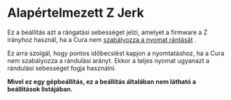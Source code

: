 # Alapértelmezett Z Jerk

Ez a beállítás azt a rángatási sebességet jelzi, amelyet a firmware a Z irányhoz használ, ha a Cura nem [szabályozza a nyomat rántását](../speed/jerk_enabled.md) .

Ez arra szolgál, hogy pontos időbecslést kapjon a nyomtatáshoz, ha a Cura nem szabályozza a rándulási arányt. Ekkor a teljes nyomat ugyanazt a rándulási sebességet fogja használni.

**Mivel ez egy gépbeállítás, ez a beállítás általában nem látható a beállítások listájában.**
